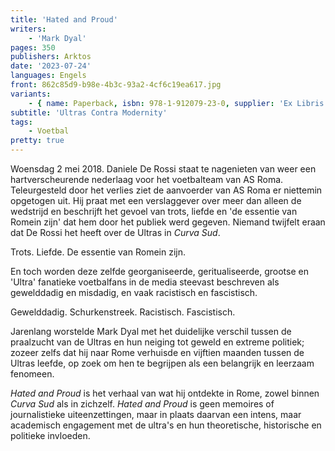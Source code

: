 ```yaml
---
title: 'Hated and Proud'
writers:
    - 'Mark Dyal'
pages: 350
publishers: Arktos
date: '2023-07-24'
languages: Engels
front: 862c85d9-b98e-4b3c-93a2-4cf6c19ea617.jpg
variants:
    - { name: Paperback, isbn: 978-1-912079-23-0, supplier: 'Ex Libris', size: { height: 216, width: 140, depth: 20 }, import_price: { currency: EUR, amount: 18.0 }, price: 22.99, out_of_stock: 0 }
subtitle: 'Ultras Contra Modernity'
tags:
    - Voetbal
pretty: true
---
```


Woensdag 2 mei 2018. Daniele De Rossi staat te nagenieten van weer een hartverscheurende nederlaag voor het voetbalteam van AS Roma. Teleurgesteld door het verlies ziet de aanvoerder van AS Roma er niettemin opgetogen uit. Hij praat met een verslaggever over meer dan alleen de wedstrijd en beschrijft het gevoel van trots, liefde en 'de essentie van Romein zijn' dat hem door het publiek werd gegeven. Niemand twijfelt eraan dat De Rossi het heeft over de Ultras in *Curva Sud*.

Trots. Liefde. De essentie van Romein zijn.

En toch worden deze zelfde georganiseerde, geritualiseerde, grootse en 'Ultra' fanatieke voetbalfans in de media steevast beschreven als gewelddadig en misdadig, en vaak racistisch en fascistisch.

Gewelddadig. Schurkenstreek. Racistisch. Fascistisch.

Jarenlang worstelde Mark Dyal met het duidelijke verschil tussen de praalzucht van de Ultras en hun neiging tot geweld en extreme politiek; zozeer zelfs dat hij naar Rome verhuisde en vijftien maanden tussen de Ultras leefde, op zoek om hen te begrijpen als een belangrijk en leerzaam fenomeen.

*Hated and Proud* is het verhaal van wat hij ontdekte in Rome, zowel binnen *Curva Sud* als in zichzelf. *Hated and Proud* is geen memoires of journalistieke uiteenzettingen, maar in plaats daarvan een intens, maar academisch engagement met de ultra's en hun theoretische, historische en politieke invloeden.
